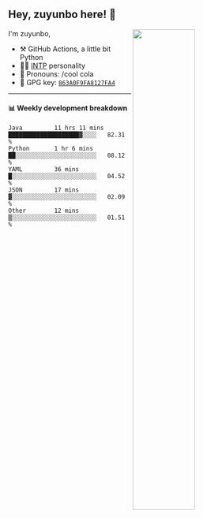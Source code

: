 

## Hey, zuyunbo here! :wave: 
[<img align="right" width="50%" src="https://github-readme-stats.vercel.app/api?username=zuyunbo&theme=dark&show_icons=true">](https://metrics.lecoq.io/ouuan?template=classic)

I'm zuyunbo,

-   :hammer_and_pick: GitHub Actions, a little bit Python
-   :man_scientist: [INTP](https://www.16personalities.com/profiles/3302586f07ca3) personality
-   :man: Pronouns: /cool cola
-   :key: GPG key: [`863A0F9FA8127FA4`](https://github.com/zuyunbo.gpg)

---

#### :bar_chart: Weekly development breakdown
<!--START_SECTION:waka-->

```text
Java         11 hrs 11 mins  ████████████████████▓░░░░   82.31 %
Python       1 hr 6 mins     ██░░░░░░░░░░░░░░░░░░░░░░░   08.12 %
YAML         36 mins         █░░░░░░░░░░░░░░░░░░░░░░░░   04.52 %
JSON         17 mins         ▓░░░░░░░░░░░░░░░░░░░░░░░░   02.09 %
Other        12 mins         ▒░░░░░░░░░░░░░░░░░░░░░░░░   01.51 %
```

<!--END_SECTION:waka-->

